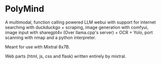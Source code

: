 # PolyMind
A multimodal, function calling powered LLM webui with support for internet searching with duckduckgo + scraping, image generation with comfyui, image input with sharegpt4v (Over llama.cpp's server) + OCR + Yolo, port scanning with nmap and a python interpreter. 

Meant for use with Mixtral 8x7B.

Web parts (html, js, css and flask) written entirely by mixtral.
